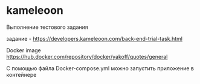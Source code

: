 # kameleoon
Выполнение тестового задания

задание - https://developers.kameleoon.com/back-end-trial-task.html

Docker image https://hub.docker.com/repository/docker/yakoff/quotes/general

С помощью файла Docker-compose.yml можно запустить приложение в контейнере
